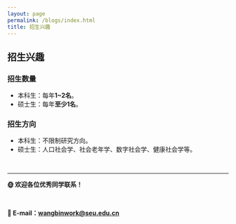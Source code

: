 ```yaml
---
layout: page
permalink: /blogs/index.html
title: 招生兴趣
---
```


## **招生兴趣**
###  招生数量
- 本科生：每年**1~2名**。
- 硕士生：每年**至少1名**。

### 招生方向
- 本科生：不限制研究方向。
- 硕士生：人口社会学、社会老年学、数字社会学、健康社会学等。

<br>

---

**🌞 欢迎各位优秀同学联系！**

<br>

**📧 E-mail：wangbinwork@seu.edu.cn**



<br>
